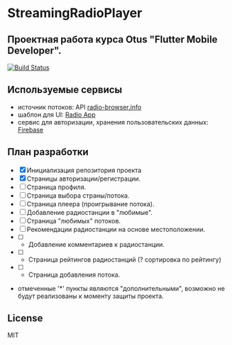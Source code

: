 # StreamingRadioPlayer
## Проектная работа курса Otus "Flutter Mobile Developer".
[![Build Status](https://travis-ci.org/joemccann/dillinger.svg?branch=master)](https://travis-ci.org/joemccann/dillinger)
## Используемые сервисы
- источник потоков: API [radio-browser.info](http://all.api.radio-browser.info/#General)
- шаблон для UI: [Radio App](https://www.figma.com/file/stFdzssnbGT3ogVoRxjwEo/radio_app?type=design&node-id=2-412&mode=design&t=jY1eBswnjA1mCl6e-0)
- сервис для авторизации, хранения пользовательских данных: [Firebase](https://firebase.google.com/)
## План разработки
- [x] Инициализация репозитория проекта 
- [x] Страницы авторизации/регистрации.
- [ ] Страница профиля.
- [ ] Страница выбора страны/потока.
- [ ] Страница плеера (проигрывание потока).
- [ ] Добавление радиостанции в "любимые".
- [ ] Страница "любимых" потоков.
- [ ] Рекомендации радиостанции на основе местоположении.
- [ ] * Добавление комментариев к радиостанции.
- [ ] * Страница рейтингов радиостанций (? сортировка по рейтингу)
- [ ] * Страница добавления потока.

- отмеченные '*' пункты являются "дополнительными", возможно не будут реализованы к моменту защиты проекта.

## License
MIT
